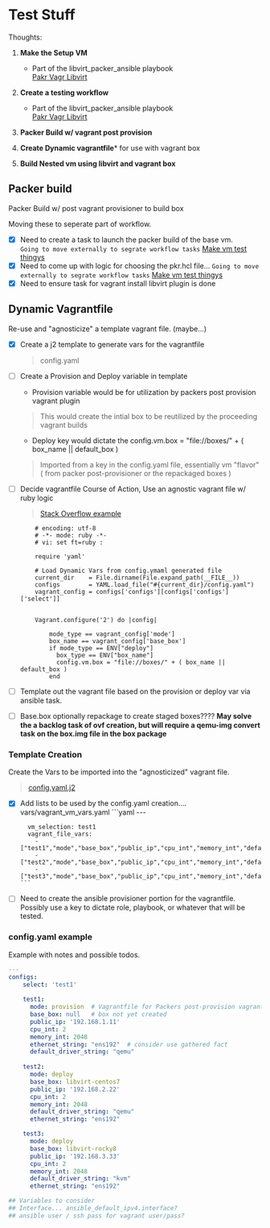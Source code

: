 # Test Stuff

Thoughts:

1. **Make the Setup VM**  
   - Part of the libvirt_packer_ansible playbook  
   [Pakr Vagr Libvirt](https://github.com/bvaughn123/Libvirt-Vagrant-Packer)  
   
2. **Create a testing workflow**
   - Part of the libvirt_packer_ansible playbook  
   [Pakr Vagr Libvirt](https://github.com/bvaughn123/Libvirt-Vagrant-Packer)  
     
3. **Packer Build w/ vagrant post provision**  

4. **Create Dynamic vagrantfile*** for use with vagrant box   

5. **Build Nested vm using libvirt and vagrant box**  


## Packer build

Packer Build w/ post vagrant provisioner to build box 

Moving these to seperate part of workflow.

- [x] Need to create a task to launch the packer build of the base vm.  
    `Going to move externally to segrate workflow tasks` [Make vm test thingys](https://github.com/bvaughn123/mk_vm_test_thingys) 
- [x] Need to come up with logic for choosing the pkr.hcl file...
    `Going to move externally to segrate workflow tasks` [Make vm test thingys](https://github.com/bvaughn123/mk_vm_test_thingys) 
- [x] Need to ensure task for vagrant install libvirt plugin is done

## Dynamic Vagrantfile

Re-use and "agnosticize" a template vagrant file. (maybe...)

- [x] Create a j2 template to generate vars for the vagrantfile
    > config.yaml  

- [ ] Create a Provision and Deploy variable in template  

    - Provision variable would be for utilization by packers post provision vagrant plugin
    
    > This would create the intial box to be reutilized by the proceeding vagrant builds

    - Deploy key would dictate the config.vm.box = "file://boxes/" + ( box_name || default_box )
   
    > Imported from a key in the config.yaml file, essentially vm "flavor" ( from packer post-provisioner or the repackaged boxes )

- [ ] Decide vagrantfile Course of Action, Use an agnostic vagrant file w/ ruby logic
    >  [Stack Overflow example](https://stackoverflow.com/questions/16708917/how-do-i-include-variables-in-my-vagrantfile)

    ```
        # encoding: utf-8
        # -*- mode: ruby -*-
        # vi: set ft=ruby :

        require 'yaml'

        # Load Dynamic Vars from config.ymaml generated file
        current_dir    = File.dirname(File.expand_path(__FILE__))
        configs        = YAML.load_file("#{current_dir}/config.yaml")
        vagrant_config = configs['configs'][configs['configs']['select']]


        Vagrant.configure('2') do |config|
        
            mode_type == vagrant_config['mode']
            box_name == vagrant_config['base_box']
            if mode_type == ENV["deploy"]
              box_type == ENV["box_name"]
              config.vm.box = "file://boxes/" + ( box_name || default_box )
            end

    ```

- [ ] Template out the vagrant file based on the provision or deploy var via ansible task.


- [ ] Base.box optionally repackage to create staged boxes????
    **May solve the a backlog task of ovf creation, but will require a qemu-img convert task on the box.img file in the box package**     

### Template Creation

Create the Vars to be imported into the "agnosticized" vagrant file.  
> [config.yaml.j2 ](ansible\templates\config.yaml.j2)

- [x] Add lists to be used by the config.yaml creation....
      vars/vagrant_vm_vars.yaml
      ```yaml
         ---

        vm_selection: test1
        vagrant_file_vars:
          - ["test1","mode","base_box","public_ip","cpu_int","memory_int","default_driver_string","ethernet_string"]
          - ["test2","mode","base_box","public_ip","cpu_int","memory_int","default_driver_string","ethernet_string"]
          - ["test3","mode","base_box","public_ip","cpu_int","memory_int","default_driver_string","ethernet_string"]
      ```

- [ ] Need to create the ansible provisioner portion for the vagrantfile.  Possibly use a key to dictate role, playbook, or whatever that will be tested.


### config.yaml example

Example with notes and possible todos.

```yaml
---
configs:
    select: 'test1'
    
    test1:
      mode: provision  # Vagrantfile for Packers post-provision vagrant plugin
      base_box: null   # box not yet created
      public_ip: '192.168.1.11'
      cpu_int: 2
      memory_int: 2048
      ethernet_string: "ens192"  # consider use gathered fact
      default_driver_string: "qemu"
    
    test2:
      mode: deploy
      base_box: libvirt-centos7
      public_ip: '192.168.2.22'
      cpu_int: 2
      memory_int: 2048
      default_driver_string: "qemu"
      ethernet_string: "ens192"

    test3:
      mode: deploy
      base_box: libvirt-rocky8
      public_ip: '192.168.3.33'
      cpu_int: 2
      memory_int: 2048
      default_driver_string: "kvm"
      ethernet_string: "ens192"

## Variables to consider
## Interface... ansible_default_ipv4.interface?
## ansible user / ssh pass for vagrant user/pass?
```






